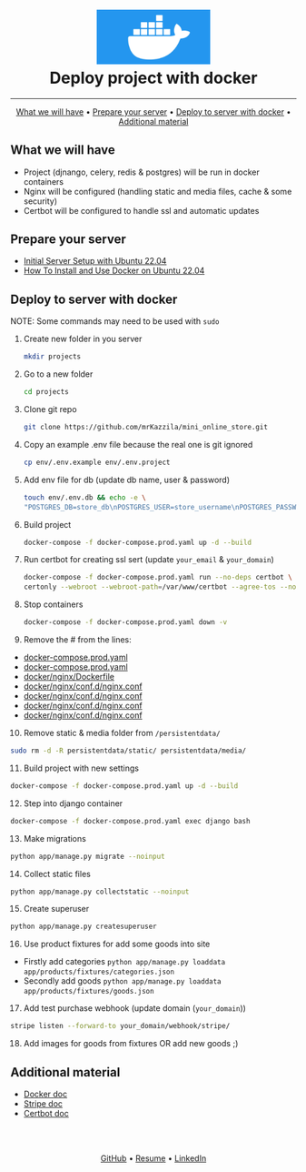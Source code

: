 <h1 align="center">
  <img src="docker.jpeg"
    alt="Docker" width="200">
  <br>
   Deploy project with docker
  <br>
</h1>

<hr>

<p align="center">
  <a href="#what-we-will-have">What we will have</a> •
  <a href="#prepare-your-server">Prepare your server</a> •
  <a href="#deploy-to-server-with-docker">Deploy to server with docker</a> •
  <a href="#additional-material">Additional material</a>
</p>

## What we will have
- Project (djnango, celery, redis & postgres) will be run in docker containers
- Nginx will be configured (handling static and media files, cache & some security)
- Certbot will be configured to handle ssl and automatic updates


## Prepare your server
- [Initial Server Setup with Ubuntu 22.04](https://www.digitalocean.com/community/tutorials/initial-server-setup-with-ubuntu-22-04)
- [How To Install and Use Docker on Ubuntu 22.04](https://www.digitalocean.com/community/tutorials/how-to-install-and-use-docker-on-ubuntu-22-04#step-1-installing-docker)


## Deploy to server with docker

NOTE: Some commands may need to be used with ```sudo```

1. Create new folder in you server
   ```bash
   mkdir projects
   ```

2. Go to a new folder
   ```bash
   cd projects
   ```

3. Clone git repo
   ```bash
   git clone https://github.com/mrKazzila/mini_online_store.git
   ```

4. Copy an example .env file because the real one is git ignored
   ```bash
   cp env/.env.example env/.env.project
   ```

5. Add env file for db (update db name, user & password)
   ```bash
   touch env/.env.db && echo -e \
   "POSTGRES_DB=store_db\nPOSTGRES_USER=store_username\nPOSTGRES_PASSWORD=store_password" > env/.env.db
   ```

6. Build project
   ```bash
   docker-compose -f docker-compose.prod.yaml up -d --build
   ```

7. Run certbot for creating ssl sert (update `your_email` & `your_domain`)
   ```bash
   docker-compose -f docker-compose.prod.yaml run --no-deps certbot \
   certonly --webroot --webroot-path=/var/www/certbot --agree-tos --no-eff-email --email your_email -d your_domain
   ```

8. Stop containers
   ```bash
   docker-compose -f docker-compose.prod.yaml down -v
   ```

9. Remove the # from the lines:
  - [docker-compose.prod.yaml](https://github.com/mrKazzila/mini_online_store/blob/33bce957a6a0383c59555ddba662f6317533f8f0/docker-compose.prod.yaml#L61)
  - [docker-compose.prod.yaml](https://github.com/mrKazzila/mini_online_store/blob/33bce957a6a0383c59555ddba662f6317533f8f0/docker-compose.prod.yaml#L73)
  - [docker/nginx/Dockerfile](https://github.com/mrKazzila/mini_online_store/blob/83d6a46f6b86412ab1dc87be509476e9dfb00b5e/docker/nginx/Dockerfile#L13-L14)
  - [docker/nginx/conf.d/nginx.conf](https://github.com/mrKazzila/mini_online_store/blob/83d6a46f6b86412ab1dc87be509476e9dfb00b5e/docker/nginx/conf.d/nginx.conf#L11)
  - [docker/nginx/conf.d/nginx.conf](https://github.com/mrKazzila/mini_online_store/blob/83d6a46f6b86412ab1dc87be509476e9dfb00b5e/docker/nginx/conf.d/nginx.conf#L23-L24)
  - [docker/nginx/conf.d/nginx.conf](https://github.com/mrKazzila/mini_online_store/blob/83d6a46f6b86412ab1dc87be509476e9dfb00b5e/docker/nginx/conf.d/nginx.conf#L27-L28)
  - [docker/nginx/conf.d/nginx.conf](https://github.com/mrKazzila/mini_online_store/blob/83d6a46f6b86412ab1dc87be509476e9dfb00b5e/docker/nginx/conf.d/nginx.conf#L35-L40)

10. Remove static & media folder from `/persistentdata/`
   ```bash
   sudo rm -d -R persistentdata/static/ persistentdata/media/
   ```

11. Build project with new settings
   ```bash
   docker-compose -f docker-compose.prod.yaml up -d --build
   ```

12. Step into django container
   ```bash
   docker-compose -f docker-compose.prod.yaml exec django bash
   ```

13. Make migrations
   ```bash
   python app/manage.py migrate --noinput
   ```

14. Collect static files
   ```bash
   python app/manage.py collectstatic --noinput
   ```

15. Create superuser
   ```bash
   python app/manage.py createsuperuser
   ```

16. Use product fixtures for add some goods into site
  - Firstly add categories
   ```python app/manage.py loaddata app/products/fixtures/categories.json```
  - Secondly add goods
   ```python app/manage.py loaddata app/products/fixtures/goods.json```

17. Add test purchase webhook (update domain (`your_domain`))
   ```bash
   stripe listen --forward-to your_domain/webhook/stripe/
   ```

18. Add images for goods from fixtures OR add new goods ;)


## Additional material
- [Docker doc](https://docs.docker.com/)
- [Stripe doc](https://stripe.com/docs/payments/checkout/fulfill-orders)
- [Certbot doc](https://eff-certbot.readthedocs.io/en/stable/intro.html)



<br>
<br>
<p align="center">
  <a href="https://github.com/mrKazzila">GitHub</a> •
  <a href="https://mrkazzila.github.io/resume/">Resume</a> •
  <a href="https://www.linkedin.com/in/i-kazakov/">LinkedIn</a>
</p>
